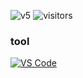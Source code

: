 ![v5](https://user-images.githubusercontent.com/111684641/215954968-c153fec6-3389-4dc5-abed-8918206de631.png)
![visitors](https://github-visitors-badge.glitch.me/badge?page_id=laika-murasaki)

### tool
[![VS Code](https://img.shields.io/badge/IDE-VSCode-%23007ACC?style=flat-square&logo=Visual-studio-code)](https://code.visualstudio.com/)
